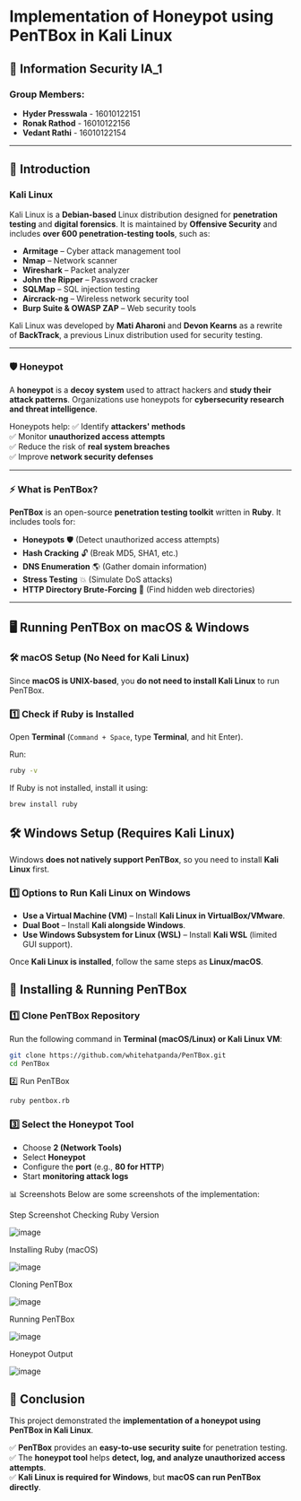 # Implementation of Honeypot using PenTBox in Kali Linux

## 📌 Information Security IA_1

### Group Members:
- **Hyder Presswala** - 16010122151  
- **Ronak Rathod** - 16010122156  
- **Vedant Rathi** - 16010122154  

---

## 📌 Introduction

### Kali Linux
Kali Linux is a **Debian-based** Linux distribution designed for **penetration testing** and **digital forensics**. It is maintained by **Offensive Security** and includes **over 600 penetration-testing tools**, such as:  
- **Armitage** – Cyber attack management tool  
- **Nmap** – Network scanner  
- **Wireshark** – Packet analyzer  
- **John the Ripper** – Password cracker  
- **SQLMap** – SQL injection testing  
- **Aircrack-ng** – Wireless network security tool  
- **Burp Suite & OWASP ZAP** – Web security tools  

Kali Linux was developed by **Mati Aharoni** and **Devon Kearns** as a rewrite of **BackTrack**, a previous Linux distribution used for security testing.

---

### 🛡️ Honeypot
A **honeypot** is a **decoy system** used to attract hackers and **study their attack patterns**. Organizations use honeypots for **cybersecurity research and threat intelligence**.  

Honeypots help:
✅ Identify **attackers' methods**  
✅ Monitor **unauthorized access attempts**  
✅ Reduce the risk of **real system breaches**  
✅ Improve **network security defenses**  

---

### ⚡ What is PenTBox?
**PenTBox** is an open-source **penetration testing toolkit** written in **Ruby**. It includes tools for:  
- **Honeypots** 🛡️ (Detect unauthorized access attempts)  
- **Hash Cracking** 🔓 (Break MD5, SHA1, etc.)  
- **DNS Enumeration** 🌎 (Gather domain information)  
- **Stress Testing** 💥 (Simulate DoS attacks)  
- **HTTP Directory Brute-Forcing** 🔎 (Find hidden web directories)  

---

## 🖥️ Running PenTBox on macOS & Windows

### 🛠️ macOS Setup (No Need for Kali Linux)
Since **macOS is UNIX-based**, you **do not need to install Kali Linux** to run PenTBox.

### 1️⃣ Check if Ruby is Installed
Open **Terminal** (`Command + Space`, type **Terminal**, and hit Enter).  

Run:
```bash
ruby -v

```


If Ruby is not installed, install it using:

```bash
brew install ruby

```
## 🛠️ Windows Setup (Requires Kali Linux)
Windows **does not natively support PenTBox**, so you need to install **Kali Linux** first.  

### 1️⃣ Options to Run Kali Linux on Windows  

- **Use a Virtual Machine (VM)** – Install **Kali Linux in VirtualBox/VMware**.  
- **Dual Boot** – Install **Kali alongside Windows**.  
- **Use Windows Subsystem for Linux (WSL)** – Install **Kali WSL** (limited GUI support).  

Once **Kali Linux is installed**, follow the same steps as **Linux/macOS**.


## 🚀 Installing & Running PenTBox

### 1️⃣ Clone PenTBox Repository  
Run the following command in **Terminal (macOS/Linux) or Kali Linux VM**:  

```bash
git clone https://github.com/whitehatpanda/PenTBox.git
cd PenTBox

```

2️⃣ Run PenTBox

```bash
ruby pentbox.rb

```


### 3️⃣ Select the Honeypot Tool  
- Choose **2 (Network Tools)**  
- Select **Honeypot**  
- Configure the **port** (e.g., **80 for HTTP**)  
- Start **monitoring attack logs**  


📊 Screenshots
Below are some screenshots of the implementation:

Step	Screenshot
Checking Ruby Version	

![image](https://github.com/user-attachments/assets/6f906aa5-055f-4f5a-98d0-6997fd3022b9)

Installing Ruby (macOS)	

![image](https://github.com/user-attachments/assets/6ade4b8c-94d9-4363-9fa0-5762bc290c3f)

Cloning PenTBox	

![image](https://github.com/user-attachments/assets/b2a40d49-4ca9-417a-8e18-0146bea67343)

Running PenTBox	

![image](https://github.com/user-attachments/assets/b3083925-f519-4450-9aff-69870568ee2d)

Honeypot Output	

![image](https://github.com/user-attachments/assets/27443203-f429-46e0-9d3a-07f497019695)



## 📌 Conclusion  
This project demonstrated the **implementation of a honeypot using PenTBox in Kali Linux**.  

✅ **PenTBox** provides an **easy-to-use security suite** for penetration testing.  
✅ The **honeypot tool** helps **detect, log, and analyze unauthorized access attempts**.  
✅ **Kali Linux is required for Windows**, but **macOS can run PenTBox directly**.  



